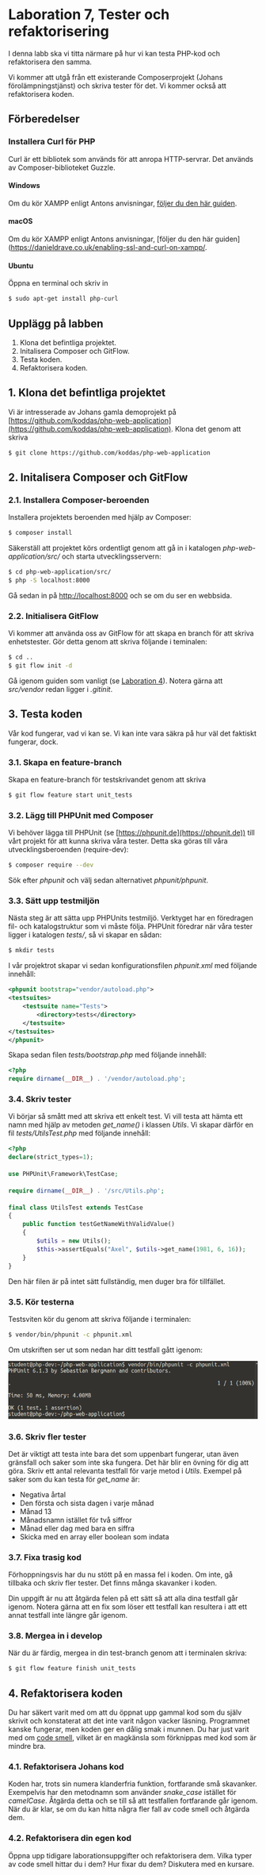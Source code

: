 # Laboration 7, Tester och refaktorisering

I denna labb ska vi titta närmare på hur vi kan testa PHP-kod och refaktorisera den samma.

Vi kommer att utgå från ett existerande Composerprojekt (Johans förolämpningstjänst) och skriva tester för det. Vi kommer också att refaktorisera koden.

## Förberedelser

### Installera Curl för PHP

Curl är ett bibliotek som används för att anropa HTTP-servrar. Det används av Composer-biblioteket Guzzle.

#### Windows

Om du kör XAMPP enligt Antons anvisningar, [följer du den här guiden](https://www.linglom.com/programming/enable-curl-on-xampp/).

#### macOS

Om du kör XAMPP enligt Antons anvisningar, [följer du den här guiden](https://danieldrave.co.uk/enabling-ssl-and-curl-on-xampp/.

#### Ubuntu

Öppna en terminal och skriv in

```bash
$ sudo apt-get install php-curl
```

## Upplägg på labben

1. Klona det befintliga projektet.
2. Initalisera Composer och GitFlow.
3. Testa koden.
4. Refaktorisera koden.

## 1. Klona det befintliga projektet

Vi är intresserade av Johans gamla demoprojekt på [https://github.com/koddas/php-web-application](https://github.com/koddas/php-web-application). Klona det genom att skriva

```bash
$ git clone https://github.com/koddas/php-web-application
```

## 2. Initalisera Composer och GitFlow

### 2.1. Installera Composer-beroenden

Installera projektets beroenden med hjälp av Composer:

```bash
$ composer install
```

Säkerställ att projektet körs ordentligt genom att gå in i katalogen *php-web-application/src/* och starta utvecklingsservern:

```bash
$ cd php-web-application/src/
$ php -S localhost:8000
```

Gå sedan in på [http://localhost:8000](http://localhost:8000) och se om du ser en webbsida.

### 2.2. Initialisera GitFlow

Vi kommer att använda oss av GitFlow för att skapa en branch för att skriva enhetstester. Gör detta genom att skriva följande i teminalen:

```bash
$ cd ..
$ git flow init -d
```

Gå igenom guiden som vanligt (se [Laboration 4](../4/lab.md)). Notera gärna att *src/vendor* redan ligger i *.gitinit*.

## 3. Testa koden

Vår kod fungerar, vad vi kan se. Vi kan inte vara säkra på hur väl det faktiskt fungerar, dock.

### 3.1. Skapa en feature-branch

Skapa en feature-branch för testskrivandet genom att skriva

```bash
$ git flow feature start unit_tests
```

### 3.2. Lägg till PHPUnit med Composer

Vi behöver lägga till PHPUnit (se [https://phpunit.de](https://phpunit.de)) till vårt projekt för att kunna skriva våra tester. Detta ska göras till våra utvecklingsberoenden (require-dev):

```bash
$ composer require --dev
```

Sök efter *phpunit* och välj sedan alternativet *phpunit/phpunit*.

### 3.3. Sätt upp testmiljön

Nästa steg är att sätta upp PHPUnits testmiljö. Verktyget har en föredragen fil- och katalogstruktur som vi måste följa. PHPUnit föredrar när våra tester ligger i katalogen *tests/*, så vi skapar en sådan:

```bash
$ mkdir tests
```

I vår projektrot skapar vi sedan konfigurationsfilen *phpunit.xml* med följande innehåll:

```xml
<phpunit bootstrap="vendor/autoload.php">
<testsuites>
    <testsuite name="Tests">
        <directory>tests</directory>
    </testsuite>
</testsuites>
</phpunit>
```

Skapa sedan filen *tests/bootstrap.php* med följande innehåll:

```php
<?php
require dirname(__DIR__) . '/vendor/autoload.php';
```

### 3.4. Skriv tester

Vi börjar så smått med att skriva ett enkelt test. Vi vill testa att hämta ett namn med hjälp av metoden *get_name()* i klassen *Utils*. Vi skapar därför en fil *tests/UtilsTest.php* med följande innehåll:

```php
<?php
declare(strict_types=1);

use PHPUnit\Framework\TestCase;

require dirname(__DIR__) . '/src/Utils.php';

final class UtilsTest extends TestCase
{
    public function testGetNameWithValidValue()
    {
        $utils = new Utils();
        $this->assertEquals("Axel", $utils->get_name(1981, 6, 16));
    }
}

```

Den här filen är på intet sätt fullständig, men duger bra för tillfället.

### 3.5. Kör testerna

Testsviten kör du genom att skriva följande i terminalen:

```bash
$ vendor/bin/phpunit -c phpunit.xml
```

Om utskriften ser ut som nedan har ditt testfall gått igenom:

![Utskrift från PHPUnit](passed_tests.png)

### 3.6. Skriv fler tester

Det är viktigt att testa inte bara det som uppenbart fungerar, utan även gränsfall och saker som inte ska fungera. Det här blir en övning för dig att göra. Skriv ett antal relevanta testfall för varje metod i *Utils*. Exempel på saker som du kan testa för *get_name* är:

* Negativa årtal
* Den första och sista dagen i varje månad
* Månad 13
* Månadsnamn istället för två siffror
* Månad eller dag med bara en siffra
* Skicka med en array eller boolean som indata

### 3.7. Fixa trasig kod

Förhoppningsvis har du nu stött på en massa fel i koden. Om inte, gå tillbaka och skriv fler tester. Det finns många skavanker i koden.

Din uppgift är nu att åtgärda felen på ett sätt så att alla dina testfall går igenom. Notera gärna att en fix som löser ett testfall kan resultera i att ett annat testfall inte längre går igenom.

### 3.8. Mergea in i develop

När du är färdig, mergea in din test-branch genom att i terminalen skriva:

```bash
$ git flow feature finish unit_tests
```

## 4. Refaktorisera koden

Du har säkert varit med om att du öppnat upp gammal kod som du själv skrivit och konstaterat att det inte varit någon vacker läsning. Programmet kanske fungerar, men koden ger en dålig smak i munnen. Du har just varit med om [code smell](https://en.wikipedia.org/wiki/Code_smell), vilket är en magkänsla som förknippas med kod som är mindre bra.

### 4.1. Refaktorisera Johans kod

Koden har, trots sin numera klanderfria funktion, fortfarande små skavanker. Exempelvis har den metodnamn som använder *snake_case* istället för *camelCase*. Åtgärda detta och se till så att testfallen fortfarande går igenom. När du är klar, se om du kan hitta några fler fall av code smell och åtgärda dem.

### 4.2. Refaktorisera din egen kod

Öppna upp tidigare laborationsuppgifter och refaktorisera dem. Vilka typer av code smell hittar du i dem? Hur fixar du dem? Diskutera med en kursare.
